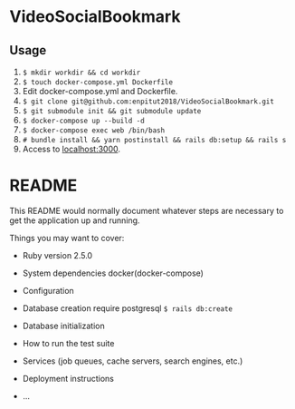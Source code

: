 # VideoSocialBookmark
## Usage
1. `$ mkdir workdir && cd workdir`
2. `$ touch docker-compose.yml Dockerfile`
3. Edit docker-compose.yml and Dockerfile.
4. `$ git clone git@github.com:enpitut2018/VideoSocialBookmark.git`
5. `$ git submodule init && git submodule update`
5. `$ docker-compose up --build -d`
6. `$ docker-compose exec web /bin/bash`
7. `# bundle install && yarn postinstall && rails db:setup && rails s`
8. Access to [localhost:3000](http://localhost:3000).

# README

This README would normally document whatever steps are necessary to get the
application up and running.

Things you may want to cover:

* Ruby version
2.5.0

* System dependencies
docker(docker-compose)

* Configuration

* Database creation
require postgresql
`$ rails db:create`

* Database initialization

* How to run the test suite

* Services (job queues, cache servers, search engines, etc.)

* Deployment instructions

* ...
